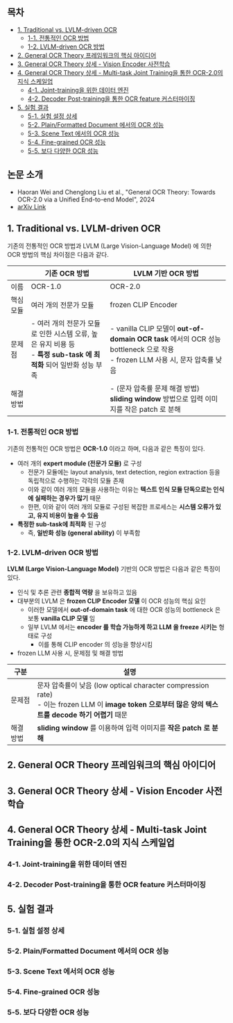 
## 목차

* [1. Traditional vs. LVLM-driven OCR](#1-traditional-vs-lvlm-driven-ocr)
  * [1-1. 전통적인 OCR 방법](#1-1-전통적인-ocr-방법)
  * [1-2. LVLM-driven OCR 방법](#1-2-lvlm-driven-ocr-방법)
* [2. General OCR Theory 프레임워크의 핵심 아이디어](#2-general-ocr-theory-프레임워크의-핵심-아이디어)
* [3. General OCR Theory 상세 - Vision Encoder 사전학습](#3-general-ocr-theory-상세---vision-encoder-사전학습)
* [4. General OCR Theory 상세 - Multi-task Joint Training을 통한 OCR-2.0의 지식 스케일업](#4-general-ocr-theory-상세---multi-task-joint-training을-통한-ocr-20의-지식-스케일업)
  * [4-1. Joint-training을 위한 데이터 엔진](#4-1-joint-training을-위한-데이터-엔진)
  * [4-2. Decoder Post-training을 통한 OCR feature 커스터마이징](#4-2-decoder-post-training을-통한-ocr-feature-커스터마이징)
* [5. 실험 결과](#5-실험-결과)
  * [5-1. 실험 설정 상세](#5-1-실험-설정-상세)
  * [5-2. Plain/Formatted Document 에서의 OCR 성능](#5-2-plainformatted-document-에서의-ocr-성능)
  * [5-3. Scene Text 에서의 OCR 성능](#5-3-scene-text-에서의-ocr-성능)
  * [5-4. Fine-grained OCR 성능](#5-4-fine-grained-ocr-성능)
  * [5-5. 보다 다양한 OCR 성능](#5-5-보다-다양한-ocr-성능)

## 논문 소개

* Haoran Wei and Chenglong Liu et al., "General OCR Theory: Towards OCR-2.0 via a Unified End-to-end Model", 2024
* [arXiv Link](https://arxiv.org/pdf/2409.01704)

## 1. Traditional vs. LVLM-driven OCR

기존의 전통적인 OCR 방법과 LVLM (Large Vision-Language Model) 에 의한 OCR 방법의 핵심 차이점은 다음과 같다.

|       | 기존 OCR 방법                                                                     | LVLM 기반 OCR 방법                                                                                            |
|-------|-------------------------------------------------------------------------------|-----------------------------------------------------------------------------------------------------------|
| 이름    | OCR-1.0                                                                       | OCR-2.0                                                                                                   |
| 핵심 모듈 | 여러 개의 전문가 모듈                                                                  | frozen CLIP Encoder                                                                                       |
| 문제점   | - 여러 개의 전문가 모듈로 인한 시스템 오류, 높은 유지 비용 등<br>- **특정 sub-task 에 최적화** 되어 일반화 성능 부족 | - vanilla CLIP 모델이 **out-of-domain OCR task** 에서의 OCR 성능 bottleneck 으로 작용<br>- frozen LLM 사용 시, 문자 압축률 낮음 |
| 해결 방법 |                                                                               | - (문자 압축률 문제 해결 방법) **sliding window** 방법으로 입력 이미지를 작은 patch 로 분해                                         |

### 1-1. 전통적인 OCR 방법

기존의 전통적인 OCR 방법은 **OCR-1.0** 이라고 하며, 다음과 같은 특징이 있다.

* 여러 개의 **expert module (전문가 모듈)** 로 구성
  * 전문가 모듈에는 layout analysis, text detection, region extraction 등을 독립적으로 수행하는 각각의 모듈 존재
  * 이와 같이 여러 개의 모듈을 사용하는 이유는 **텍스트 인식 모듈 단독으로는 인식에 실패하는 경우가 많기** 때문
  * 한편, 이와 같이 여러 개의 모듈로 구성된 복잡한 프로세스는 **시스템 오류가 있고, 유지 비용이 높을 수 있음**
* **특정한 sub-task에 최적화** 된 구성
  * 즉, **일반화 성능 (general ability)** 이 부족함 

### 1-2. LVLM-driven OCR 방법

**LVLM (Large Vision-Language Model)** 기반의 OCR 방법은 다음과 같은 특징이 있다.

* 인식 및 추론 관련 **종합적 역량** 을 보유하고 있음
* 대부분의 LVLM 은 **frozen CLIP Encoder 모델** 이 OCR 성능의 핵심 요인
  * 이러한 모델에서 **out-of-domain task** 에 대한 OCR 성능의 bottleneck 은 보통 **vanilla CLIP 모델** 임
  * 일부 LVLM 에서는 **encoder 를 학습 가능하게 하고 LLM 을 freeze 시키는** 형태로 구성
    * 이를 통해 CLIP encoder 의 성능을 향상시킴
* frozen LLM 사용 시, 문제점 및 해결 방법

| 구분    | 설명                                                                                                                        |
|-------|---------------------------------------------------------------------------------------------------------------------------|
| 문제점   | 문자 압축률이 낮음 (low optical character compression rate)<br>- 이는 frozen LLM 이 **image token 으로부터 많은 양의 텍스트를 decode 하기 어렵기** 때문 |
| 해결 방법 | **sliding window** 를 이용하여 입력 이미지를 **작은 patch 로 분해**                                                                       |

## 2. General OCR Theory 프레임워크의 핵심 아이디어

## 3. General OCR Theory 상세 - Vision Encoder 사전학습

## 4. General OCR Theory 상세 - Multi-task Joint Training을 통한 OCR-2.0의 지식 스케일업

### 4-1. Joint-training을 위한 데이터 엔진

### 4-2. Decoder Post-training을 통한 OCR feature 커스터마이징

## 5. 실험 결과

### 5-1. 실험 설정 상세

### 5-2. Plain/Formatted Document 에서의 OCR 성능

### 5-3. Scene Text 에서의 OCR 성능

### 5-4. Fine-grained OCR 성능

### 5-5. 보다 다양한 OCR 성능
